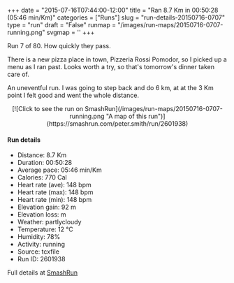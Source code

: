 +++
date = "2015-07-16T07:44:00-12:00"
title = "Ran 8.7 Km in 00:50:28 (05:46 min/Km)"
categories = ["Runs"]
slug = "run-details-20150716-0707"
type = "run"
draft = "False"
runmap = "/images/run-maps/20150716-0707-running.png"
svgmap = '<polyline points="100 22, 94 21, 83 24, 62 41, 55 44, 43 48, 41 48, 39 48, 35 45, 33 41, 26 39, 19 44, 14 47, 8 51, 0 52, 1 58, 0 60, 1 73, 4 78, 8 80, 20 73, 26 71, 30 68, 43 66, 64 61, 70 54, 79 51, 81 49, 83 50, 87 35, 92 31, 98 30">'
+++

Run 7 of 80. How quickly they pass. 

There is a new pizza place in town, Pizzeria Rossi Pomodor, so I picked up a menu as I ran past. Looks worth a try, so that's tomorrow's dinner taken care of. 

An uneventful run. I was going to step back and do 6 km, at at the 3 Km point I felt good and went the whole distance. 



<!--more-->

<center>
[![Click to see the run on SmashRun](/images/run-maps/20150716-0707-running.png "A map of this run")](https://smashrun.com/peter.smith/run/2601938)
</center>

#### Run details

* Distance: 8.7 Km
* Duration: 00:50:28
* Average pace: 05:46 min/Km
* Calories: 770 Cal
* Heart rate (ave): 148 bpm
* Heart rate (max): 148 bpm
* Heart rate (min): 148 bpm
* Elevation gain: 92 m
* Elevation loss:  m
* Weather: partlycloudy
* Temperature: 12 &deg;C
* Humidity: 78%
* Activity: running
* Source: tcxfile
* Run ID: 2601938

Full details at [SmashRun](https://smashrun.com/peter.smith/run/2601938)